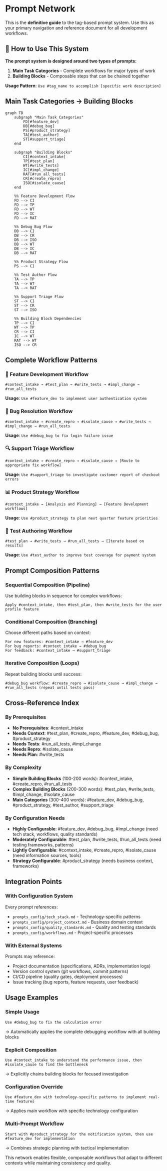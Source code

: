 # Prompt Network

This is the **definitive guide** to the tag-based prompt system. Use this as your primary navigation and reference document for all development workflows.

## 🎯 How to Use This System

**The prompt system is designed around two types of prompts:**

1. **Main Task Categories** - Complete workflows for major types of work
2. **Building Blocks** - Composable steps that can be chained together

**Usage Pattern**: `Use #tag_name to accomplish [specific work description]`

## Main Task Categories → Building Blocks

```mermaid
graph TD
    subgraph "Main Task Categories"
        FD[#feature_dev]
        DB[#debug_bug] 
        PS[#product_strategy]
        TA[#test_author]
        ST[#support_triage]
    end
    
    subgraph "Building Blocks"
        CI[#context_intake]
        TP[#test_plan]
        WT[#write_tests]
        IC[#impl_change]
        RAT[#run_all_tests]
        CR[#create_repro]
        ISO[#isolate_cause]
    end
    
    %% Feature Development Flow
    FD --> CI
    FD --> TP
    FD --> WT
    FD --> IC
    FD --> RAT
    
    %% Debug Bug Flow
    DB --> CI
    DB --> CR
    DB --> ISO
    DB --> WT
    DB --> IC
    DB --> RAT
    
    %% Product Strategy Flow  
    PS --> CI
    
    %% Test Author Flow
    TA --> TP
    TA --> WT
    TA --> RAT
    
    %% Support Triage Flow
    ST --> CI
    ST --> CR
    ST --> ISO
    
    %% Building Block Dependencies
    TP --> CI
    WT --> TP
    CR --> CI
    IC --> WT
    RAT --> WT
    ISO --> CR
```

## Complete Workflow Patterns

### 🚀 Feature Development Workflow
```
#context_intake → #test_plan → #write_tests → #impl_change → #run_all_tests
```
**Usage**: `Use #feature_dev to implement user authentication system`

### 🐛 Bug Resolution Workflow  
```
#context_intake → #create_repro → #isolate_cause → #write_tests → #impl_change → #run_all_tests
```
**Usage**: `Use #debug_bug to fix login failure issue`

### 🔍 Support Triage Workflow
```
#context_intake → #create_repro → #isolate_cause → [Route to appropriate fix workflow]
```
**Usage**: `Use #support_triage to investigate customer report of checkout errors`

### 📊 Product Strategy Workflow
```
#context_intake → [Analysis and Planning] → [Feature Development workflows]
```
**Usage**: `Use #product_strategy to plan next quarter feature priorities`

### 🧪 Test Authoring Workflow
```
#test_plan → #write_tests → #run_all_tests → [Iterate based on results]
```
**Usage**: `Use #test_author to improve test coverage for payment system`

## Prompt Composition Patterns

### Sequential Composition (Pipeline)
Use building blocks in sequence for complex workflows:
```
Apply #context_intake, then #test_plan, then #write_tests for the user profile feature
```

### Conditional Composition (Branching)
Choose different paths based on context:
```
For new features: #context_intake → #feature_dev
For bug reports: #context_intake → #debug_bug  
For feedback: #context_intake → #support_triage
```

### Iterative Composition (Loops)
Repeat building blocks until success:
```
#debug_bug workflow: #create_repro → #isolate_cause → #impl_change → #run_all_tests (repeat until tests pass)
```

## Cross-Reference Index

### By Prerequisites
- **No Prerequisites**: #context_intake
- **Needs Context**: #test_plan, #create_repro, #feature_dev, #debug_bug, #product_strategy
- **Needs Tests**: #run_all_tests, #impl_change  
- **Needs Repro**: #isolate_cause
- **Needs Plan**: #write_tests

### By Complexity
- **Simple Building Blocks** (100-200 words): #context_intake, #create_repro, #run_all_tests
- **Complex Building Blocks** (200-300 words): #test_plan, #write_tests, #impl_change, #isolate_cause
- **Main Categories** (300-400 words): #feature_dev, #debug_bug, #product_strategy, #test_author, #support_triage

### By Configuration Needs
- **Highly Configurable**: #feature_dev, #debug_bug, #impl_change (need tech stack, workflows, quality standards)
- **Moderately Configurable**: #test_plan, #write_tests, #run_all_tests (need testing frameworks, patterns)
- **Lightly Configurable**: #context_intake, #create_repro, #isolate_cause (need information sources, tools)
- **Strategy Configurable**: #product_strategy (needs business context, frameworks)

## Integration Points

### With Configuration System
Every prompt references:
- `prompts_config/tech_stack.md` - Technology-specific patterns
- `prompts_config/project_context.md` - Business domain context  
- `prompts_config/quality_standards.md` - Quality and testing standards
- `prompts_config/workflows.md` - Project-specific processes

### With External Systems
Prompts may reference:
- Project documentation (specifications, ADRs, implementation logs)
- Version control system (git workflows, commit patterns)
- CI/CD pipeline (quality gates, deployment processes)
- Issue tracking (bug reports, feature requests, user feedback)

## Usage Examples

### Simple Usage
```
Use #debug_bug to fix the calculation error
```
→ Automatically applies the complete debugging workflow with all building blocks

### Explicit Composition
```
Use #context_intake to understand the performance issue, then #isolate_cause to find the bottleneck
```
→ Explicitly chains building blocks for focused investigation

### Configuration Override
```
Use #feature_dev with technology-specific patterns to implement real-time features
```
→ Applies main workflow with specific technology configuration

### Multi-Prompt Workflow
```
Start with #product_strategy for the notification system, then use #feature_dev for implementation
```
→ Combines strategic planning with tactical implementation

This network enables flexible, composable workflows that adapt to different contexts while maintaining consistency and quality.
